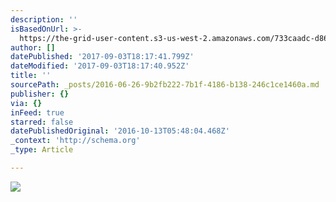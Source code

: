```yaml
---
description: ''
isBasedOnUrl: >-
  https://the-grid-user-content.s3-us-west-2.amazonaws.com/733caadc-d86b-4e82-8bc4-a0a4b0a55e5d.jpg
author: []
datePublished: '2017-09-03T18:17:41.799Z'
dateModified: '2017-09-03T18:17:40.952Z'
title: ''
sourcePath: _posts/2016-06-26-9b2fb222-7b1f-4186-b138-246c1ce1460a.md
publisher: {}
via: {}
inFeed: true
starred: false
datePublishedOriginal: '2016-10-13T05:48:04.468Z'
_context: 'http://schema.org'
_type: Article

---
```

![](https://the-grid-user-content.s3-us-west-2.amazonaws.com/733caadc-d86b-4e82-8bc4-a0a4b0a55e5d.jpg)